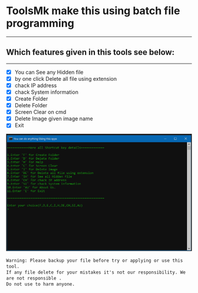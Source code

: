 # ToolsMk make this using batch file programming 

---
## Which features given in this tools see below:
---

- [x] You can See any Hidden file
- [x] by one click Delete all file using extension
- [x] chack IP address
- [x] chack System information
- [x] Create Folder
- [x] Delete Folder
- [x] Screen Clear on cmd
- [x] Delete Image given image name
- [x] Exit

<img src="ToolsMK.PNG">

```
Warning: Please backup your file before try or applying or use this tool.
If any file delete for your mistakes it's not our responsibility. We are not responsible .
Do not use to harm anyone.
```
